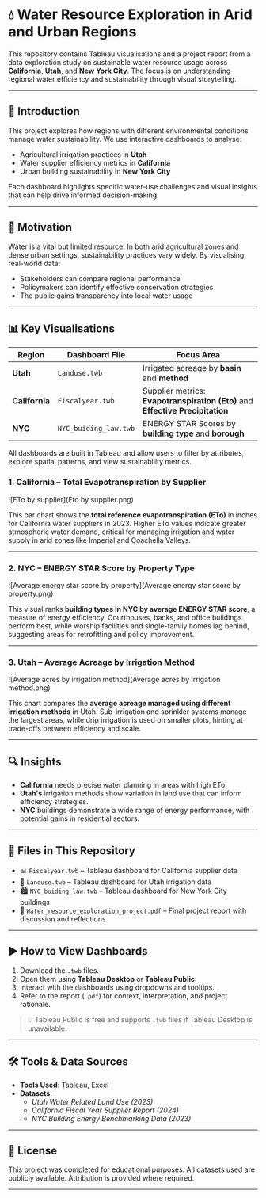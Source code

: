 # 💧 Water Resource Exploration in Arid and Urban Regions

This repository contains Tableau visualisations and a project report from a data exploration study on sustainable water resource usage across **California**, **Utah**, and **New York City**. The focus is on understanding regional water efficiency and sustainability through visual storytelling.

---

## 📌 Introduction

This project explores how regions with different environmental conditions manage water sustainability. We use interactive dashboards to analyse:

- Agricultural irrigation practices in **Utah**
- Water supplier efficiency metrics in **California**
- Urban building sustainability in **New York City**

Each dashboard highlights specific water-use challenges and visual insights that can help drive informed decision-making.

---

## 🌱 Motivation

Water is a vital but limited resource. In both arid agricultural zones and dense urban settings, sustainability practices vary widely. By visualising real-world data:

- Stakeholders can compare regional performance
- Policymakers can identify effective conservation strategies
- The public gains transparency into local water usage

---

## 📊 Key Visualisations

| Region        | Dashboard File         | Focus Area                                       |
|---------------|------------------------|--------------------------------------------------|
| **Utah**      | `Landuse.twb`          | Irrigated acreage by **basin** and **method**   |
| **California**| `Fiscalyear.twb`       | Supplier metrics: **Evapotranspiration (Eto)** and **Effective Precipitation** |
| **NYC**       | `NYC_buiding_law.twb`  | ENERGY STAR Scores by **building type** and **borough** |

All dashboards are built in Tableau and allow users to filter by attributes, explore spatial patterns, and view sustainability metrics.

### 1. California – Total Evapotranspiration by Supplier

![ETo by supplier](Eto by supplier.png)

This bar chart shows the **total reference evapotranspiration (ETo)** in inches for California water suppliers in 2023. Higher ETo values indicate greater atmospheric water demand, critical for managing irrigation and water supply in arid zones like Imperial and Coachella Valleys.

---

### 2. NYC – ENERGY STAR Score by Property Type

![Average energy star score by property](Average energy star score by property.png)

This visual ranks **building types in NYC by average ENERGY STAR score**, a measure of energy efficiency. Courthouses, banks, and office buildings perform best, while worship facilities and single-family homes lag behind, suggesting areas for retrofitting and policy improvement.

---

### 3. Utah – Average Acreage by Irrigation Method

![Average acres by irrigation method](Average acres by irrigation method.png)

This chart compares the **average acreage managed using different irrigation methods** in Utah. Sub-irrigation and sprinkler systems manage the largest areas, while drip irrigation is used on smaller plots, hinting at trade-offs between efficiency and scale.

---

## 🔍 Insights

- **California** needs precise water planning in areas with high ETo.
- **Utah's** irrigation methods show variation in land use that can inform efficiency strategies.
- **NYC** buildings demonstrate a wide range of energy performance, with potential gains in residential sectors.


---

## 📁 Files in This Repository

- 📊 `Fiscalyear.twb` – Tableau dashboard for California supplier data  
- 🌾 `Landuse.twb` – Tableau dashboard for Utah irrigation data  
- 🏙️ `NYC_buiding_law.twb` – Tableau dashboard for New York City buildings  
- 📄 `Water_resource_exploration_project.pdf` – Final project report with discussion and reflections  

---

## ▶️ How to View Dashboards

1. Download the `.twb` files.
2. Open them using **Tableau Desktop** or **Tableau Public**.
3. Interact with the dashboards using dropdowns and tooltips.
4. Refer to the report (`.pdf`) for context, interpretation, and project rationale.

> 💡 Tableau Public is free and supports `.twb` files if Tableau Desktop is unavailable.

---

## 🛠️ Tools & Data Sources

- **Tools Used**: Tableau, Excel  
- **Datasets**:
  - *Utah Water Related Land Use (2023)*
  - *California Fiscal Year Supplier Report (2024)*
  - *NYC Building Energy Benchmarking Data (2023)*

---

## 📘 License

This project was completed for educational purposes. All datasets used are publicly available. Attribution is provided where required.

---

